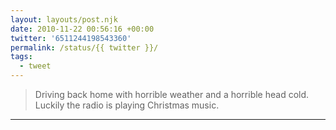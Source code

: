 ```yaml
---
layout: layouts/post.njk
date: 2010-11-22 00:56:16 +00:00
twitter: '6511244198543360'
permalink: /status/{{ twitter }}/
tags: 
  - tweet
---
```


> Driving back home with horrible weather and a horrible head cold. Luckily the radio is playing Christmas music.

---
